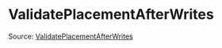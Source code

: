 # ValidatePlacementAfterWrites

Source: [ValidatePlacementAfterWrites](../../../csrc/device_lower/pass/insert_syncs.cpp#L411)
